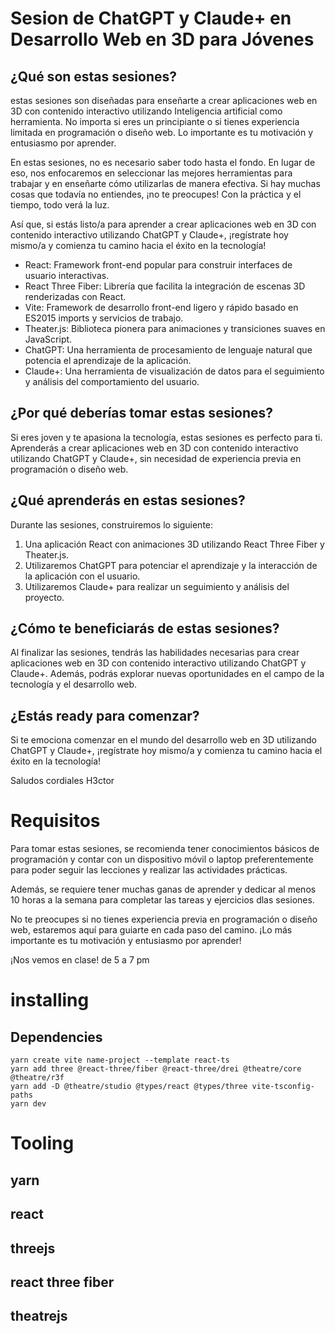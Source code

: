 # Sesion de ChatGPT y Claude+ en Desarrollo Web en 3D para Jóvenes

## ¿Qué son estas sesiones?
estas sesiones son diseñadas para enseñarte a crear aplicaciones web en 3D con contenido interactivo utilizando Inteligencia artificial como herramienta. No importa si eres un principiante o si tienes experiencia limitada en programación o diseño web. Lo importante es tu motivación y entusiasmo por aprender.

En estas sesiones, no es necesario saber todo hasta el fondo. En lugar de eso, nos enfocaremos en seleccionar las mejores herramientas para trabajar y en enseñarte cómo utilizarlas de manera efectiva. Si hay muchas cosas que todavía no entiendes, ¡no te preocupes! Con la práctica y el tiempo, todo verá la luz.

Así que, si estás listo/a para aprender a crear aplicaciones web en 3D con contenido interactivo utilizando ChatGPT y Claude+, ¡regístrate hoy mismo/a y comienza tu camino hacia el éxito en la tecnología!

- React: Framework front-end popular para construir interfaces de usuario interactivas.
- React Three Fiber: Librería que facilita la integración de escenas 3D renderizadas con React.
- Vite: Framework de desarrollo front-end ligero y rápido basado en ES2015 imports y servicios de trabajo.
- Theater.js: Biblioteca pionera para animaciones y transiciones suaves en JavaScript.
- ChatGPT: Una herramienta de procesamiento de lenguaje natural que potencia el aprendizaje de la aplicación.
- Claude+: Una herramienta de visualización de datos para el seguimiento y análisis del comportamiento del usuario.

## ¿Por qué deberías tomar estas sesiones?
Si eres joven y te apasiona la tecnología, estas sesiones es perfecto para ti. Aprenderás a crear aplicaciones web en 3D con contenido interactivo utilizando ChatGPT y Claude+, sin necesidad de experiencia previa en programación o diseño web.

## ¿Qué aprenderás en estas sesiones?
Durante las sesiones, construiremos lo siguiente:
1. Una aplicación React con animaciones 3D utilizando React Three Fiber y Theater.js.
2. Utilizaremos ChatGPT para potenciar el aprendizaje y la interacción de la aplicación con el usuario.
3. Utilizaremos Claude+ para realizar un seguimiento y análisis del proyecto.

## ¿Cómo te beneficiarás de estas sesiones?
Al finalizar las sesiones, tendrás las habilidades necesarias para crear aplicaciones web en 3D con contenido interactivo utilizando ChatGPT y Claude+. Además, podrás explorar nuevas oportunidades en el campo de la tecnología y el desarrollo web.

## ¿Estás ready para comenzar?
Si te emociona comenzar en el mundo del desarrollo web en 3D utilizando ChatGPT y Claude+, ¡regístrate hoy mismo/a y comienza tu camino hacia el éxito en la tecnología!

Saludos cordiales H3ctor

# Requisitos

Para tomar estas sesiones, se recomienda tener conocimientos básicos de programación y contar con un dispositivo móvil o laptop preferentemente para poder seguir las lecciones y realizar las actividades prácticas. 

Además, se requiere tener muchas ganas de aprender y dedicar al menos 10 horas a la semana para completar las tareas y ejercicios dlas sesiones.

No te preocupes si no tienes experiencia previa en programación o diseño web, estaremos aquí para guiarte en cada paso del camino. ¡Lo más importante es tu motivación y entusiasmo por aprender!

¡Nos vemos en clase! de 5 a 7 pm

# installing

## Dependencies
```
yarn create vite name-project --template react-ts
yarn add three @react-three/fiber @react-three/drei @theatre/core @theatre/r3f
yarn add -D @theatre/studio @types/react @types/three vite-tsconfig-paths
yarn dev
```
# Tooling
## yarn
## react
## threejs
## react three fiber
## theatrejs

